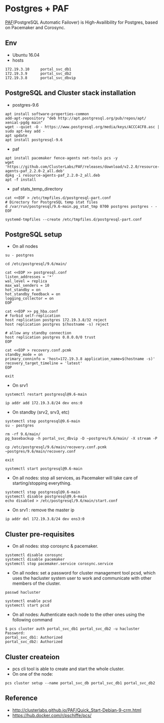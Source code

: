 # Postgres + PAF

[PAF](http://clusterlabs.github.io/)(PostgreSQL Automatic Failover) is High-Availibility for Postgres, based on Pacemaker and Corosync.

## Env
- Ubuntu 16.04
- hosts
```
172.19.3.10     portal_svc_db1
172.19.3.9      portal_svc_db2
172.19.3.8      portal_svc_dbvip
```
## PostgreSQL and Cluster stack installation
- postgres-9.6
```
apt install software-properties-common
add-apt-repository "deb http://apt.postgresql.org/pub/repos/apt/ xenial-pgdg main"
wget --quiet -O - https://www.postgresql.org/media/keys/ACCC4CF8.asc | sudo apt-key add -
apt update
apt install postgresql-9.6
```
- paf 
```
apt install pacemaker fence-agents net-tools pcs -y
wget 'https://github.com/ClusterLabs/PAF/releases/download/v2.2.0/resource-agents-paf_2.2.0-2_all.deb'
dpkg -i resource-agents-paf_2.2.0-2_all.deb
apt -f install
```
- paf stats_temp_directory
```
cat <<EOF > /etc/tmpfiles.d/postgresql-part.conf
# Directory for PostgreSQL temp stat files
d /var/run/postgresql/9.6-main.pg_stat_tmp 0700 postgres postgres - -
EOF

systemd-tmpfiles --create /etc/tmpfiles.d/postgresql-part.conf
```

## PostgreSQL setup
- On all nodes
```
su - postgres

cd /etc/postgresql/9.6/main/

cat <<EOP >> postgresql.conf
listen_addresses = '*'
wal_level = replica
max_wal_senders = 10
hot_standby = on
hot_standby_feedback = on
logging_collector = on
EOP

cat <<EOP >> pg_hba.conf
# forbid self-replication
host replication postgres 172.19.3.8/32 reject
host replication postgres $(hostname -s) reject

# allow any standby connection
host replication postgres 0.0.0.0/0 trust
EOP

cat <<EOP > recovery.conf.pcmk
standby_mode = on
primary_conninfo = 'host=172.19.3.8 application_name=$(hostname -s)'
recovery_target_timeline = 'latest'
EOP

exit
```

- On srv1
```
systemctl restart postgresql@9.6-main

ip addr add 172.19.3.8/24 dev ens:0
```

- On standby (srv2, srv3, etc)
```
systemctl stop postgresql@9.6-main
su - postgres

rm -rf 9.6/main/
pg_basebackup -h portal_svc_dbvip -D ~postgres/9.6/main/ -X stream -P

cp /etc/postgresql/9.6/main/recovery.conf.pcmk ~postgres/9.6/main/recovery.conf

exit

systemctl start postgresql@9.6-main
```

- On all nodes: stop all services, as Pacemaker will take care of starting/stopping everything.
```
systemctl stop postgresql@9.6-main
systemctl disable postgresql@9.6-main
echo disabled > /etc/postgresql/9.6/main/start.conf
```

- On srv1 : remove the master ip
```
ip addr del 172.19.3.8/24 dev ens3:0
```

## Cluster pre-requisites
- On all nodes: stop corosync & pacemaker.
```
systemctl disable corosync
systemctl disable pacemaker
systemctl stop pacemaker.service corosync.service
```

- On all nodes: set a password for cluster management tool pcsd, which uses the hacluster system user to work and communicate with other members of the cluster.
```
passwd hacluster

systemctl enable pcsd
systemctl start pcsd
```
- On all nodes: Authenticate each node to the other ones using the following command
```
$ pcs cluster auth portal_svc_db1 portal_svc_db2 -u hacluster
Password:
portal_svc_db1: Authorized
portal_svc_db2: Authorized
```

## Cluster createion
- pcs cli tool is able to create and start the whole cluster.
- On one of the node:
```
pcs cluster setup --name portal_svc_db portal_svc_db1 portal_svc_db2
```

## Reference
- http://clusterlabs.github.io/PAF/Quick_Start-Debian-9-crm.html
- https://hub.docker.com/r/pschiffe/pcs/
